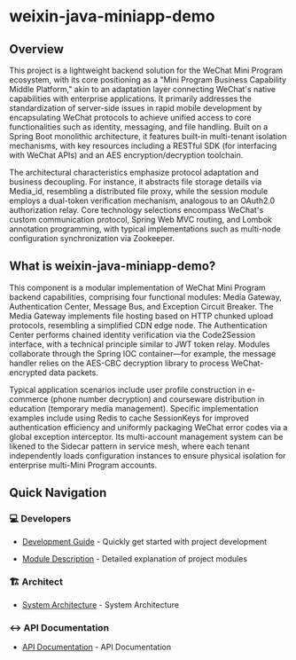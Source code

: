 
# weixin-java-miniapp-demo

## Overview  
This project is a lightweight backend solution for the WeChat Mini Program ecosystem, with its core positioning as a "Mini Program Business Capability Middle Platform," akin to an adaptation layer connecting WeChat's native capabilities with enterprise applications. It primarily addresses the standardization of server-side issues in rapid mobile development by encapsulating WeChat protocols to achieve unified access to core functionalities such as identity, messaging, and file handling. Built on a Spring Boot monolithic architecture, it features built-in multi-tenant isolation mechanisms, with key resources including a RESTful SDK (for interfacing with WeChat APIs) and an AES encryption/decryption toolchain.  

The architectural characteristics emphasize protocol adaptation and business decoupling. For instance, it abstracts file storage details via Media_id, resembling a distributed file proxy, while the session module employs a dual-token verification mechanism, analogous to an OAuth2.0 authorization relay. Core technology selections encompass WeChat's custom communication protocol, Spring Web MVC routing, and Lombok annotation programming, with typical implementations such as multi-node configuration synchronization via Zookeeper.  

## What is weixin-java-miniapp-demo?  
This component is a modular implementation of WeChat Mini Program backend capabilities, comprising four functional modules: Media Gateway, Authentication Center, Message Bus, and Exception Circuit Breaker. The Media Gateway implements file hosting based on HTTP chunked upload protocols, resembling a simplified CDN edge node. The Authentication Center performs chained identity verification via the Code2Session interface, with a technical principle similar to JWT token relay. Modules collaborate through the Spring IOC container—for example, the message handler relies on the AES-CBC decryption library to process WeChat-encrypted data packets.  

Typical application scenarios include user profile construction in e-commerce (phone number decryption) and courseware distribution in education (temporary media management). Specific implementation examples include using Redis to cache SessionKeys for improved authentication efficiency and uniformly packaging WeChat error codes via a global exception interceptor. Its multi-account management system can be likened to the Sidecar pattern in service mesh, where each tenant independently loads configuration instances to ensure physical isolation for enterprise multi-Mini Program accounts.

## Quick Navigation

### 💻 Developers

- [Development Guide](summary/dev_guide.md) - Quickly get started with project development


- [Module Description](docs/_module.md) - Detailed explanation of project modules


### 🏗️ Architect

- [System Architecture](summary/system_architecture.md) - System Architecture


### ↔️ API Documentation

- [API Documentation](summary/api.md) - API Documentation


